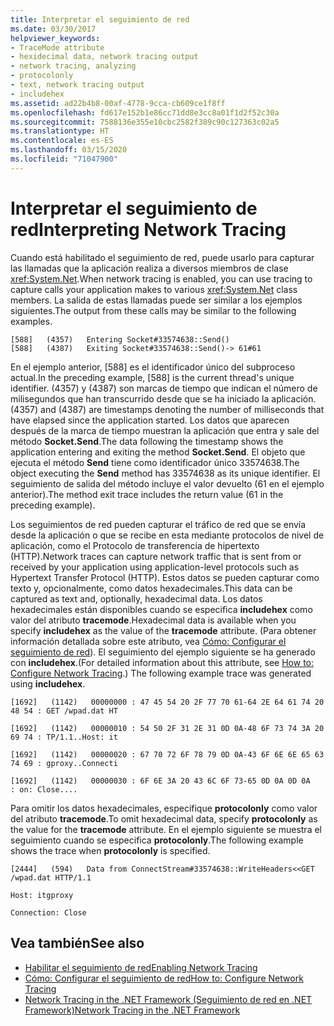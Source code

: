 ```yaml
---
title: Interpretar el seguimiento de red
ms.date: 03/30/2017
helpviewer_keywords:
- TraceMode attribute
- hexidecimal data, network tracing output
- network tracing, analyzing
- protocolonly
- text, network tracing output
- includehex
ms.assetid: ad22b4b8-00af-4778-9cca-cb609ce1f8ff
ms.openlocfilehash: fd617e152b1e86cc71dd8e3cc8a01f1d2f52c30a
ms.sourcegitcommit: 7588136e355e10cbc2582f389c90c127363c02a5
ms.translationtype: HT
ms.contentlocale: es-ES
ms.lasthandoff: 03/15/2020
ms.locfileid: "71047900"
---
```

# <a name="interpreting-network-tracing"></a><span data-ttu-id="0cf65-102">Interpretar el seguimiento de red</span><span class="sxs-lookup"><span data-stu-id="0cf65-102">Interpreting Network Tracing</span></span>
<span data-ttu-id="0cf65-103">Cuando está habilitado el seguimiento de red, puede usarlo para capturar las llamadas que la aplicación realiza a diversos miembros de clase <xref:System.Net>.</span><span class="sxs-lookup"><span data-stu-id="0cf65-103">When network tracing is enabled, you can use tracing to capture calls your application makes to various <xref:System.Net> class members.</span></span> <span data-ttu-id="0cf65-104">La salida de estas llamadas puede ser similar a los ejemplos siguientes.</span><span class="sxs-lookup"><span data-stu-id="0cf65-104">The output from these calls may be similar to the following examples.</span></span>  
  
```output
[588]   (4357)   Entering Socket#33574638::Send()  
[588]   (4387)   Exiting Socket#33574638::Send()-> 61#61
```  
  
 <span data-ttu-id="0cf65-105">En el ejemplo anterior, [588] es el identificador único del subproceso actual.</span><span class="sxs-lookup"><span data-stu-id="0cf65-105">In the preceding example, [588] is the current thread's unique identifier.</span></span> <span data-ttu-id="0cf65-106">(4357) y (4387) son marcas de tiempo que indican el número de milisegundos que han transcurrido desde que se ha iniciado la aplicación.</span><span class="sxs-lookup"><span data-stu-id="0cf65-106">(4357) and (4387) are timestamps denoting the number of milliseconds that have elapsed since the application started.</span></span> <span data-ttu-id="0cf65-107">Los datos que aparecen después de la marca de tiempo muestran la aplicación que entra y sale del método **Socket.Send**.</span><span class="sxs-lookup"><span data-stu-id="0cf65-107">The data following the timestamp shows the application entering and exiting the method **Socket.Send**.</span></span> <span data-ttu-id="0cf65-108">El objeto que ejecuta el método **Send** tiene como identificador único 33574638.</span><span class="sxs-lookup"><span data-stu-id="0cf65-108">The object executing the **Send** method has 33574638 as its unique identifier.</span></span> <span data-ttu-id="0cf65-109">El seguimiento de salida del método incluye el valor devuelto (61 en el ejemplo anterior).</span><span class="sxs-lookup"><span data-stu-id="0cf65-109">The method exit trace includes the return value (61 in the preceding example).</span></span>  
  
 <span data-ttu-id="0cf65-110">Los seguimientos de red pueden capturar el tráfico de red que se envía desde la aplicación o que se recibe en esta mediante protocolos de nivel de aplicación, como el Protocolo de transferencia de hipertexto (HTTP).</span><span class="sxs-lookup"><span data-stu-id="0cf65-110">Network traces can capture network traffic that is sent from or received by your application using application-level protocols such as Hypertext Transfer Protocol (HTTP).</span></span> <span data-ttu-id="0cf65-111">Estos datos se pueden capturar como texto y, opcionalmente, como datos hexadecimales.</span><span class="sxs-lookup"><span data-stu-id="0cf65-111">This data can be captured as text and, optionally, hexadecimal data.</span></span> <span data-ttu-id="0cf65-112">Los datos hexadecimales están disponibles cuando se especifica **includehex** como valor del atributo **tracemode**.</span><span class="sxs-lookup"><span data-stu-id="0cf65-112">Hexadecimal data is available when you specify **includehex** as the value of the **tracemode** attribute.</span></span> <span data-ttu-id="0cf65-113">(Para obtener información detallada sobre este atributo, vea [Cómo: Configurar el seguimiento de red](how-to-configure-network-tracing.md)). El seguimiento del ejemplo siguiente se ha generado con **includehex**.</span><span class="sxs-lookup"><span data-stu-id="0cf65-113">(For detailed information about this attribute, see [How to: Configure Network Tracing](how-to-configure-network-tracing.md).) The following example trace was generated using **includehex**.</span></span>  
  
 `[1692]   (1142)   00000000 : 47 45 54 20 2F 77 70 61-64 2E 64 61 74 20 48 54 : GET /wpad.dat HT`  
  
 `[1692]   (1142)   00000010 : 54 50 2F 31 2E 31 0D 0A-48 6F 73 74 3A 20 69 74 : TP/1.1..Host: it`  
  
 `[1692]   (1142)   00000020 : 67 70 72 6F 78 79 0D 0A-43 6F 6E 6E 65 63 74 69 : gproxy..Connecti`  
  
 `[1692]   (1142)   00000030 : 6F 6E 3A 20 43 6C 6F 73-65 0D 0A 0D 0A     : on: Close....`  
  
 <span data-ttu-id="0cf65-114">Para omitir los datos hexadecimales, especifique **protocolonly** como valor del atributo **tracemode**.</span><span class="sxs-lookup"><span data-stu-id="0cf65-114">To omit hexadecimal data, specify **protocolonly** as the value for the **tracemode** attribute.</span></span> <span data-ttu-id="0cf65-115">En el ejemplo siguiente se muestra el seguimiento cuando se especifica **protocolonly**.</span><span class="sxs-lookup"><span data-stu-id="0cf65-115">The following example shows the trace when **protocolonly** is specified.</span></span>  
  
 `[2444]   (594)   Data from ConnectStream#33574638::WriteHeaders<<GET /wpad.dat HTTP/1.1`  
  
 `Host: itgproxy`  
  
 `Connection: Close`  
  
## <a name="see-also"></a><span data-ttu-id="0cf65-116">Vea también</span><span class="sxs-lookup"><span data-stu-id="0cf65-116">See also</span></span>

- [<span data-ttu-id="0cf65-117">Habilitar el seguimiento de red</span><span class="sxs-lookup"><span data-stu-id="0cf65-117">Enabling Network Tracing</span></span>](enabling-network-tracing.md)
- [<span data-ttu-id="0cf65-118">Cómo: Configurar el seguimiento de red</span><span class="sxs-lookup"><span data-stu-id="0cf65-118">How to: Configure Network Tracing</span></span>](how-to-configure-network-tracing.md)
- [<span data-ttu-id="0cf65-119">Network Tracing in the .NET Framework (Seguimiento de red en .NET Framework)</span><span class="sxs-lookup"><span data-stu-id="0cf65-119">Network Tracing in the .NET Framework</span></span>](network-tracing.md)
